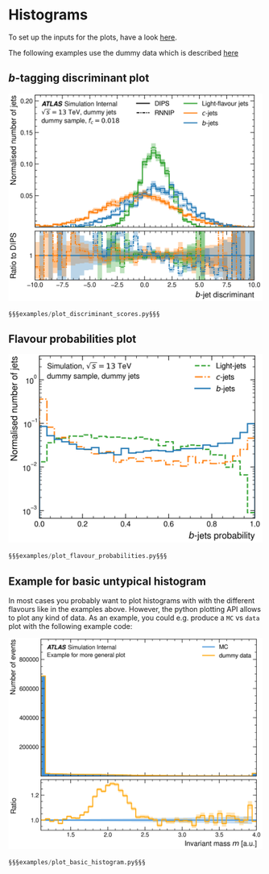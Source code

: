 # Histograms

To set up the inputs for the plots, have a look [here](./index.md).

The following examples use the dummy data which is described [here](./dummy_data.md)

## _b_-tagging discriminant plot

![discriminant](https://github.com/umami-hep/puma/raw/examples-material/histogram_discriminant.png)

```py linenums="1"
§§§examples/plot_discriminant_scores.py§§§
```

## Flavour probabilities plot

![b-jets probability](https://github.com/umami-hep/puma/raw/examples-material/histogram_bjets_probability.png)

```py linenums="1"
§§§examples/plot_flavour_probabilities.py§§§
```

## Example for basic untypical histogram

In most cases you probably want to plot histograms with with the different flavours
like in the examples above.
However, the python plotting API allows to plot any kind of data. As an example, you
could e.g. produce a `MC` vs `data` plot with the following example code:

![non-ftag example](https://github.com/umami-hep/puma/raw/examples-material/histogram_basic_example.png)

```py
§§§examples/plot_basic_histogram.py§§§
```
